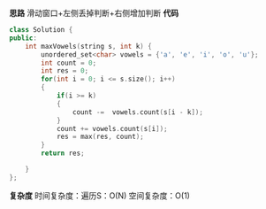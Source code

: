 **思路**
 滑动窗口+左侧丢掉判断+右侧增加判断
**代码**
```C++
class Solution {
public:
    int maxVowels(string s, int k) {
        unordered_set<char> vowels = {'a', 'e', 'i', 'o', 'u'};
        int count = 0;
        int res = 0;
        for(int i = 0; i <= s.size(); i++)
        {
            if(i >= k)
            {
                count -=  vowels.count(s[i - k]);
            }
            count += vowels.count(s[i]);
            res = max(res, count);
        }
        return res;

    }
};
```
**复杂度**
时间复杂度：遍历S：O(N)
空间复杂度：O(1)
